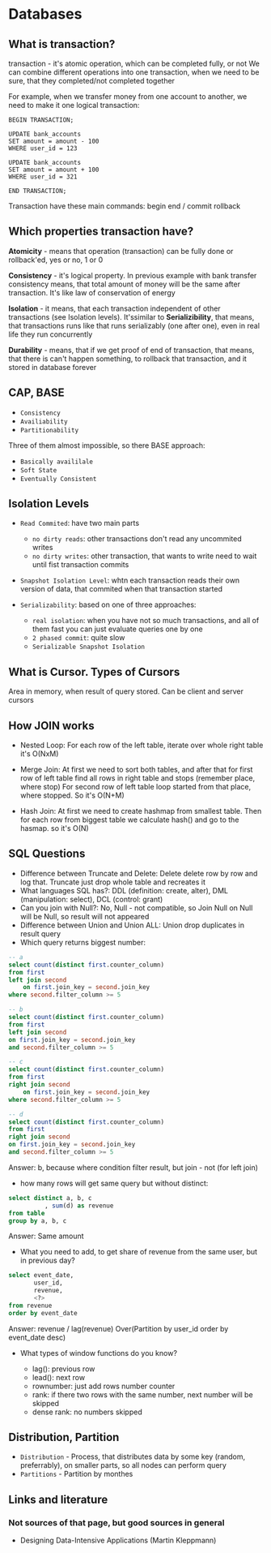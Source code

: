 # Databases

## What is transaction?

transaction - it's atomic operation, which can be completed fully, or not
We can combine different operations into one transaction, when we need to be sure, that they completed/not completed together

For example, when we transfer money from one account to another, we need to make it one logical transaction:

```
BEGIN TRANSACTION;

UPDATE bank_accounts
SET amount = amount - 100
WHERE user_id = 123

UPDATE bank_accounts
SET amount = amount + 100
WHERE user_id = 321

END TRANSACTION;
```

Transaction have these main commands:
begin
end / commit
rollback

## Which properties transaction have?

**Atomicity** - means that operation (transaction) can be fully done or rollback'ed, yes or no, 1 or 0

**Consistency** - it's logical property. In previous example with bank transfer consistency means, that total amount of money will be the same after transaction. It's like law of conservation of energy

**Isolation** - it means, that each transaction independent of other transactions (see Isolation levels).
It'ssimilar to **Serializibility**, that means, that transactions runs like that runs serializably (one after one), even in real life they run concurrently

**Durability** - means, that if we get proof of end of transaction, that means, that there is can't happen something, to rollback that transaction, and it stored in database forever

## CAP, BASE

- `Consistency` 
- `Availiability`
- `Partitionability`

Three of them almost impossible, so there BASE approach:

- `Basically availilale`
- `Soft State`
- `Eventually Consistent`

## Isolation Levels

- `Read Commited`: have two main parts 
	- `no dirty reads`: other transactions don't read any uncommited writes
	- `no dirty writes`: other transaction, that wants to write need to wait until fist transaction commits

- `Snapshot Isolation Level`: whtn each transaction reads their own version of data, that commited when that transaction started

- `Serializability`: based on one of three approaches:
	- `real isolation`: when you have not so much transactions, and all of them fast you can just evaluate queries one by one
	- `2 phased commit`: quite slow
	- `Serializable Snapshot Isolation`

## What is Cursor. Types of Cursors

Area in memory, when result of query stored.
Can be client and server cursors 

## How JOIN works

- Nested Loop:
For each row of the left table, iterate over whole right table
it's O(NxM)

- Merge Join:
At first we need to sort both tables, and after that
for first row of left table find all rows in right table and stops (remember place, where stop)
For second row of left table loop started from that place, where stopped.
So it's O(N+M)

- Hash Join:
At first we need to create hashmap from smallest table.
Then for each row from biggest table we calculate hash() and go to the hasmap.
so it's O(N)

## SQL Questions

- Difference between Truncate and Delete: Delete delete row by row and log that. Truncate just drop whole table and recreates it
- What languages SQL has?: DDL (definition: create, alter), DML (manipulation: select), DCL (control: grant)
- Can you join with Null?: No, Null - not compatible, so Join Null on Null will be Null, so result will not appeared
- Difference between Union and Union ALL: Union drop duplicates in result query
- Which query returns biggest number:

```sql
-- a
select count(distinct first.counter_column) 
from first
left join second 
    on first.join_key = second.join_key 
where second.filter_column >= 5

-- b
select count(distinct first.counter_column) 
from first
left join second 
on first.join_key = second.join_key 
and second.filter_column >= 5

-- c
select count(distinct first.counter_column) 
from first
right join second
    on first.join_key = second.join_key
where second.filter_column >= 5

-- d
select count(distinct first.counter_column)
from first
right join second
on first.join_key = second.join_key 
and second.filter_column >= 5
```

Answer: b, because where condition filter result, but join - not (for left join)

- how many rows will get same query but without distinct:
```sql
select distinct a, b, c
          , sum(d) as revenue 
from table
group by a, b, c
```
Answer: Same amount

- What you need to add, to get share of revenue from the same user, but in previous day?
```sql
select event_date, 
	   user_id, 
	   revenue, 
	   <?>
from revenue
order by event_date
```
Answer: revenue / lag(revenue) Over(Partition by user_id order by event_date desc)

- What types of window functions do you know?
	
	- lag(): previous row
	- lead(): next row
	- rownumber: just add rows number counter
	- rank: if there two rows with the same number, next number will be skipped
	- dense rank: no numbers skipped
	

## Distribution, Partition

- `Distribution` - Process, that distributes data by some key (random, preferrably), on smaller parts, so all nodes can perform query
- `Partitions` - Partition by monthes


## Links and literature
### Not sources of that page, but good sources in general

- Designing Data-Intensive Applications (Martin Kleppmann)
